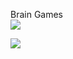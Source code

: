Brain Games <br>
<a href="https://codeclimate.com/github/postscriptumno/project-lvl1-s486"><img src="https://api.codeclimate.com/v1/badges/a99a88d28ad37a79dbf6/maintainability" /></a>

<a href="https://travis-ci.org/postscriptumno/project-lvl1-s486"><img src="https://travis-ci.org/travis-ci/travis-web.svg?branch=master" /></a>
